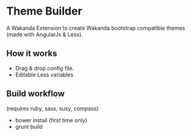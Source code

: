 Theme Builder
=============

A Wakanda Extension to create Wakanda bootstrap compatible themes (made with AngularJs & Less).

How it works
------

- Drag & drop config file.
- Editable Less variables

Build workflow
------

(requires ruby, sass, susy, compass)

- bower install (first time only)
- grunt build
